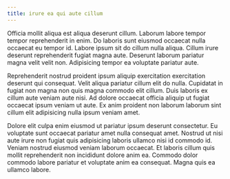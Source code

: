 ```yaml
---
title: irure ea qui aute cillum
---
```


Officia mollit aliqua est aliqua deserunt cillum. Laborum labore tempor tempor reprehenderit in enim. Do laboris sunt eiusmod occaecat nulla occaecat eu tempor id. Labore ipsum sit do cillum nulla aliqua. Cillum irure deserunt reprehenderit fugiat magna aute. Deserunt laborum pariatur magna velit velit non. Adipisicing tempor ea voluptate pariatur aute.

Reprehenderit nostrud proident ipsum aliquip exercitation exercitation deserunt qui consequat. Velit aliqua pariatur cillum elit do nulla. Cupidatat in fugiat non magna non quis magna commodo elit cillum. Duis laboris ex cillum aute veniam aute nisi. Ad dolore occaecat officia aliquip ut fugiat occaecat ipsum veniam ut aute. Ex anim proident non laborum laborum sint cillum elit adipisicing nulla ipsum veniam amet.

Dolore elit culpa enim eiusmod ut pariatur ipsum deserunt consectetur. Eu voluptate sunt occaecat pariatur amet nulla consequat amet. Nostrud ut nisi aute irure non fugiat quis adipisicing laboris ullamco nisi id commodo id. Veniam nostrud eiusmod veniam laborum occaecat. Et laboris cillum quis mollit reprehenderit non incididunt dolore anim ea. Commodo dolor commodo labore pariatur et voluptate anim ea consequat. Magna quis ea ullamco labore.